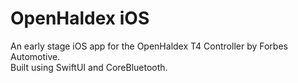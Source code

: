 # OpenHaldex iOS

An early stage iOS app for the OpenHaldex T4 Controller by Forbes Automotive.  
Built using SwiftUI and CoreBluetooth.
